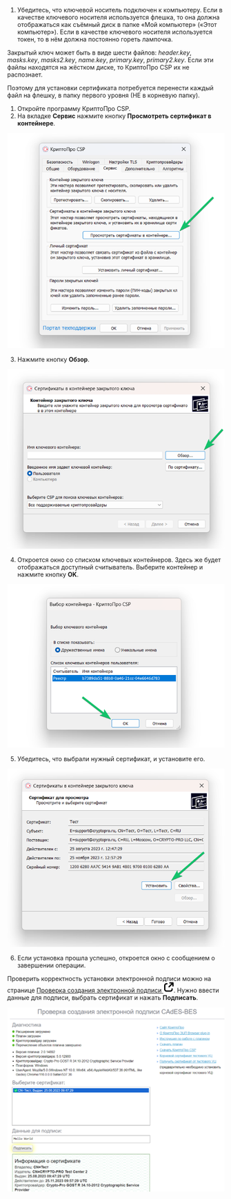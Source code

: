 1. Убедитесь, что ключевой носитель подключен к компьютеру. Если в качестве ключевого носителя используется флешка, то она должна отображаться как съёмный диск в папке «Мой компьютер» («Этот компьютер»). Если в качестве ключевого носителя используется токен, то в нём должна постоянно гореть лампочка.

<warn>

Закрытый ключ может быть в виде шести файлов: *header.key*, *masks.key*, *masks2.key*, *name.key*, *primary.key*, *primary2.key*. Если эти файлы находятся на жёстком диске, то КриптоПро CSP их не распознает. 
<p>Поэтому для установки сертификата потребуется перенести каждый файл на флешку, в папку первого уровня (НЕ в корневую папку).</p>
</warn>

1. Откройте программу КриптоПро CSP.
1. На вкладке **Сервис** нажмите кнопку **Просмотреть сертификат в контейнере**.

![](./assets/116.png)

3. Нажмите кнопку **Обзор**.

![](./assets/112.png)

4. Откроется окно со списком ключевых контейнеров. Здесь же будет отображаться доступный считыватель. Выберите контейнер и нажмите кнопку **OK**.

![](./assets/113.png)

5. Убедитесь, что выбрали нужный сертификат, и установите его.

![](./assets/114.png)

6. Если установка прошла успешно, откроется окно с сообщением о завершении операции.

Проверить корректность установки электронной подписи можно на странице [Проверка создания электронной подписи ![ссылка на внешний ресурс](./assets/link.svg "inline")](https://www.cryptopro.ru/sites/default/files/products/cades/demopage/cades_bes_sample.html). Нужно ввести данные для подписи, выбрать сертификат и нажать **Подписать**.

![](./assets/115.png)